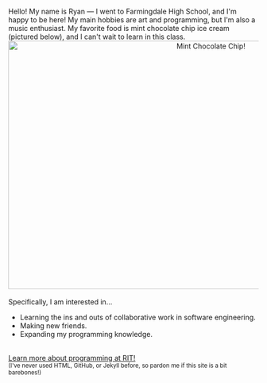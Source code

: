 <br>
Hello! My name is Ryan — I went to Farmingdale High School, and I'm happy to be here! My main hobbies are art and programming, but I'm also a music enthusiast. My favorite food is mint chocolate chip ice cream (pictured below), and I can't wait to learn in this class.
<br>
<center><img src="https://upload.wikimedia.org/wikipedia/commons/1/19/2020-04-27_22_38_20_Friendly%27s_Mint_Chocolate_Chip_Ice_Cream_in_the_Franklin_Farm_section_of_Oak_Hill%2C_Fairfax_County%2C_Virginia.jpg" alt="Mint Chocolate Chip!" width="800" height="500"></center>
<br>
Specifically, I am interested in...
<ul>
<li>Learning the ins and outs of collaborative work in software engineering.</li>
<li>Making new friends.</li>
<li>Expanding my programming knowledge.</li>
</ul><br>
<a href = "https://www.rit.edu/computing/department-software-engineering" target = "_self">Learn more about programming at RIT!</a>
<br>
<sub>(I've never used HTML, GitHub, or Jekyll before, so pardon me if this site is a bit barebones!)</sub>

